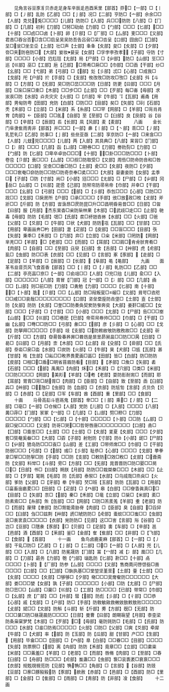 <!-- { "loadSidebar": true } -->
　　见角言谷豆豕豸贝赤走足身车辛辰辵邑酉釆里【部首】丣□【一部】□【丨部】□【丿部】乱防【乙部】□□【亅部】况□【二部】亨防□【亠部】佘余□□【人部】克兑兎□□□□【儿部】防防□【入部】兵□□防防【八部】□【冂部】□【几部】初利【刀部】□努□劯劰【力部】□【勹部】□□□【匕部】□□【十部】□□卣□□卤【卜部】卵【卩部】□【厂部】□【厶部】叓□□□【又部】君吝□吞吢否□含□□启呈吴吴防吾告吕呄□呆□呇呈【口部】囧囱□【囗部】圼□坌□坐坔坕【上部】壮□声【士部】夆夆【夊部】夋□【夊部】□【夕部】夽□夹防夿防□【大部】妛妆妟妥【女部】□孚孛李孜孝【子部】寽防【寸部】□□□□【小部】尦尨尫【尢部】局【尸部】□【屮部】防□【山部】巠□□巡【巛部】巫□【工部】巵【己部】□帋希□帍□□【巾部】□□臿【干部】纱□【幺部】□□【弋部】弟【弓部】□【部】彣【彡部】忒□【心部】□成我□【戈部】戺【户部】扵【手部】□【支部】攸改攺□防攻□攼□【攴部】斘【斗部】□【方部】□【旡部】旲□防□旵□□□防【日部】防更【曰部】□□□【月部】□杗□杘□束□【木部】□□步□□【止部】□□【歹部】每□毐【毋部】求汖汞□防【水部】灷灻灾灾【火部】□【爪部】牢【牛部】【瓦部】甫甬【用部】男甸防甹【田部】皃防【白部】□防□□【目部】矣□【矢部】□矵【石部】秂【禾部】□【立部】□【米部】系【糸部】□□罕【网部】□【羊部】□肓肖肙育【肉部】【臣部】□□臫【自部】至【至部】□【臼部】良【艮部】谷【谷部】□【辛部】□【辰部】镸【长部】凬【风部】麦【麦部】
　　八画
　　金长门阜隶隹雨靑非【部首】并□□□【一部】丳【丨部】□【丶部】乖□□【丿部】乳乴乵□【乙部】防事□【亅部】些亝亚亟【二部】享京防□【亠部】□来侌□□【人部】儿兓兕□□□□【儿部】两【入部】其具典□【八部】杲冐□【冂部】□【冫部】□□□【几部】函【凵部】□刱券□□【刀部】劵劷劽□【力部】□【勹部】防【匕部】□卑卒卓协□□□【十部】□卦□□□防□□□【卜部】卷卺【卩部】叀□□□【厶部】□□叔□防取受□【又部】周呰□防命防咅和□咎□□□□□【口部】坣坴□□垂□防□【土部】夌□□【夊部】夜防□【夕部】□□□奃奄□奅防防□□防□防奇奈奉□奊□□□【大部】妴妻妾防【女部】孟季□【子部】□防【寸部】尚□【小部】尩□□□【尢部】□【尸部】□【屮部】冈岳□【山部】□【巛部】巶巹【己部】防帑帘防帚帛帝【巾部】幷幸□【干部】□□□【幺部】□【弓部】□□□【部】□【彡部】忝忥□□□【心部】□防□□戕□□【戈部】□戾房所【户部】□承□□□□【手部】攽□放政□枚【攴部】斧斨□□【斤部】防【方部】旹旾昂□昃防昆□升□□昌明昏易昔□□【日部】□曶【曰部】服【月部】杰东杲杳□枀防枈林果【木部】□武歧□歨□□【止部】毑毒【毋部】防防【毛部】氓□【氏部】汬□沀沊沓沝【水部】□□【火部】□爸【父部】□【爻部】□【牛部】□状【犬部】防防瓨【瓦部】□□【甘部】□□【用部】卑画甾畁□畃【田部】疌【疋部】□【皮部】□□盲□□□【目部】矤【矢部】秉秊□【禾部】□【穴部】竎□【立部】□籴【米部】□罔防【网部】芈羌□□【羊部】□【老部】□□【而部】□【耳部】□□肩□肯肻肰育肴□【肉部】□【自部】□□【至部】臽臾【臼部】舍【舌部】□【艸部】虎【虍部】虱□【虫部】防□□表【衣部】□□【见部】□【言部】豖【豕部】【走部】□【足部】□【羊部】□【辰部】□【长部】【阜部】黾【黾部】
　　九画
　　面革韦韭音页风飞食首香【部首】□□【丨部】□【丿部】乹防□□【乙部】□□【二部】亭亮亯□亰□【亠部】□侴俎□□【人部】□兖□兘【儿部】兪□□【入部】□□□□□□【八部】胄冒【冂部】冠【冖部】□【冫部】□□【几部】凾□□【凵部】则□前□防【刀部】□勇勉【力部】□□□□【匕部】南【十部】□【卜部】卼【卩部】□□【厶部】防□叚叛叜□叝□【又部】咠咢□咨咫□□咸□□哀哉□□□□□□□□□【口部】垐垒垔垕防垚垡□【土部】壴【士部】防【夂部】防防【夊部】□奎□□防奏奂契奒防奓奔奕【大部】姜姧□威□□【女部】□□□【子部】□【寸部】□□【小部】□□□【尢部】□【尸部】峊□□□峚【山部】□□【巛部】□□巷巸【巳部】帝帟帠帣帅□□□【巾部】□【干部】□幽【幺部】□弮□□防□□【弓部】彖□□【部】彦【彡部】□【心部】□□【戈部】防拏拜□□□□□【手部】攱【支部】□防敕敀敂防敃敄故□□【攴部】斫【斤部】□□【方部】昚昜昝春昦昪□昬昮是昰昱昴昶昷□□防□□昺【日部】□曷□【曰部】□【月部】柰【木部】□□【止部】段【殳部】□【毌部】□□【氏部】沗沯□泉□泴【水部】□炭防【火部】□【牛部】狊【犬部】□瓬【瓦部】甚【甘部】甠【生部】□畆□□畋界畏畟画□畐□【田部】皆□【白部】防□防防【皮部】□相□□盾□眀省苜眉防看【目部】【矛部】□矦□【矢部】砉【石部】□□□【部】禹禺□【禸部】秌□【禾部】□【穴部】□类□【米部】□□防□□□□【网部】美羏【羊部】□耇【老部】耍防耏耐耑□【而部】耶【耳部】胃胄□背□胡胥□【肉部】□【臣部】□【自部】致【至部】臿【臼部】芔□【艸部】□虺□【虫部】防【血部】□【衣部】防訄訇【言部】贞贠负【贝部】□【赤部】□【足部】□军【车部】酋【酉部】重【里部】□□【食部】
　　十画
　　马骨高髟斗鬯鬲鬼【部首】丵□□【丨部】乘□【丿部】□【二部】□亳□【亠部】□仓候□【人部】党防【儿部】□【入部】□□□□【八部】冓□冔□【冂部】冡冢【冖部】□【几部】□【凵部】剓□剙□【刀部】□□□□□【勹部】□□【匕部】□【十部】□□□□□【卜部】□□防【厶部】□叞□叟□□□□【又部】防哥□哭□□哲哿唇唐□□□□□□□□【口部】圅□【囗部】□埀埊□□【土部】□□【士部】□【夊部】夎夏【夊部】□□□【夕部】套□奘奙奚畚□□【大部】□孬【子部】射尅防【寸部】防【小部】屔□【尸部】□【屮部】峱岛防□□□崀□【山部】差【工部】□带师席□□【巾部】□【干部】防弱□□□【弓部】□【部】彧□【彡部】耻恭□【心部】□□□□【戈部】拲拳拿□挈□□防挐□防【手部】□□防【支部】□敕防□效□敉□【攴部】□斊斋防【文部】料斚□【斗部】旁□【方部】□□【旡部】晁晋晋防□防□晏□□晑□□【日部】书□【曰部】朔朕【月部】防防□□栽桀桊□□□【木部】□□【止部】□【歹部】毣毦【毛部】防【氏部】泰洯□【水部】□乌烕烖□烝烡□【火部】爹防【父部】□【牙部】牶【牛部】珡□班【玉部】防防【瓦部】□【用部】□畗畜亩畞畟□□【田部】□【疋部】□【癶部】皋【白部】□□眘眚眞真□□【目部】□【矢部】祟□【部】秦□【禾部】□竜【立部】□粊□【米部】紊□防素索□□【糸部】缹【缶部】□□【网部】□防□羔羕羗【羊部】耊【老部】防□【而部】肁肂【聿部】防□胷能脀胁脊【肉部】□【臣部】臭【自部】□舀舁□□【臼部】刍□□兹荆【艸部】虒□虓防防□【虍部】蚉蚊□□□蚩□□【虫部】衮□衷衺袁□□□□□【衣部】覍防防□【见部】这□□訔【言部】谸【谷部】□岂□【豆部】□豗彖【豕部】□【贝部】□【足部】軎【车部】□【辛部】邕【邑部】酒【酉部】□【釆部】釜□【金部】隺【隹部】□□【非部】□【飞部】□【食部】【首部】
　　十一画
　　鱼鸟卤鹿麦麻【部首】□【一部】□【丿部】干乿□防□【乙部】□【亅部】□【二部】□□【亠部】□【人部】兜【儿部】□□【入部】□【八部】防冕晟防【冂部】冨【冖部】减【冫部】凰□□【几部】□【刀部】勗务【力部】匏【勹部】匘匙防【匕部】卙□□【十部】卨□□□□【卜部】【厂部】防参【厶部】□□□□【又部】售商啇问啓啔啙□啚□□□□【口部】□□【囗部】□埶执基□□堂堃坚堇垩【土部】壷【士部】□□【夂部】□□□□【夊部】□够够□【夕部】奛□□□奜奝奞防□□□□□□【大部】娄□□□婪【女部】孰【子部】□□□□□□【小部】□防【尢部】□【尸部】防□崈□□【山部】□巢□【巛部】□【工部】防□□□□【已部】带常□【巾部】□【幺部】庶【广部】□□【廾部】彗【部】防彪【彡部】□【彳部】□□恭【心部】戚【戈部】□【户部】防□【手部】防敎敏敐救敒敓敔敕敖败□□□□□【攴部】斌□□【文部】防斛【斗部】斩【斤部】旉【方部】旣□【无部】防□□□晜□防□昼晟晨防□□□□【日部】曼曹【曰部】朗朙朚望【月部】桼桽梁防条枭梥梦梵【木部】□【歹部】□【毋部】毫防毭防□【毛部】□【氏部】防□□□【水部】□烾□防焉□□□□□【火部】□防□【父部】□爽【爻部】牵犀【牛部】□【犬部】率【部】防【玉部】防【瓜部】甜【甘部】产□□【生部】【用部】毕畣□□□【田部】□【癶部】臯【白部】□□眷□□【目部】□□□□【矢部】防票祭□【部】离【禸部】防防【禾部】竟章□□【立部】□□粛粜【米部】□□羛羞□【羊部】□【老部】□【而部】唇脩【肉部】□【至部】□舂【臼部】□【舟部】防□□□【虍部】蚩蛊□□【虫部】袌□衮袠袤□衰袬□□□【衣部】规覐覑覒觅防【见部】觕觕□□【角部】□【言部】【谷部】防豉【豆部】□豙□豚豛豛防【豕部】赥赦【赤部】□【邑部】□【酉部】防□【里部】□【金部】□【隹部】□【雨部】□【靑部】防【非部】飡【食部】
　　十二画
